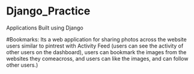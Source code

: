 # Django_Practice
Applications Built using Django

#Bookmarks: Its a web application for sharing photos across the website users similar to pintrest with Activity Feed (users can see the 
activity of other users on the dashboard), users can bookmark the images from the websites they comeacross, and users can like the images,
and can follow other users.)


